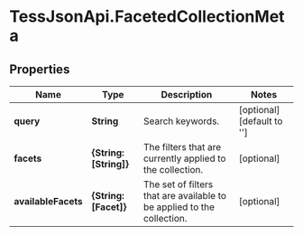 # TessJsonApi.FacetedCollectionMeta

## Properties
Name | Type | Description | Notes
------------ | ------------- | ------------- | -------------
**query** | **String** | Search keywords. | [optional] [default to &#39;&#39;]
**facets** | **{String: [String]}** | The filters that are currently applied to the collection. | [optional] 
**availableFacets** | **{String: [Facet]}** | The set of filters that are available to be applied to the collection. | [optional] 


